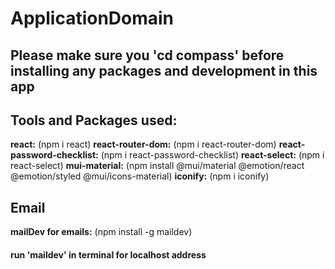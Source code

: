 # ApplicationDomain

## Please make sure you 'cd compass' before installing any packages and development in this app

## Tools and Packages used:
**react:** (npm i react)
**react-router-dom:** (npm i react-router-dom)
**react-password-checklist:** (npm i react-password-checklist)
**react-select:** (npm i react-select)
**mui-material:** (npm install @mui/material @emotion/react @emotion/styled @mui/icons-material)
**iconify:** (npm i iconify)

## Email
**mailDev for emails:** (npm install -g maildev)
#### run 'maildev' in terminal for localhost address
